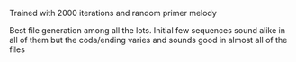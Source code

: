 Trained with 2000 iterations and random primer melody

Best file generation among all the lots. Initial few sequences sound alike in all of them but the coda/ending varies and sounds good in almost all of the files
